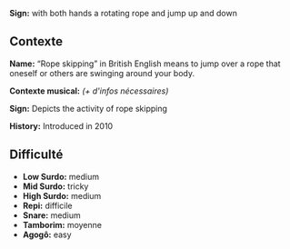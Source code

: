 **Sign:** with both hands a rotating rope and jump up and down

## Contexte

**Name:** “Rope skipping” in British English means to jump over a rope that
oneself or others are swinging around your body.

**Contexte musical:** *(+ d'infos nécessaires)*

**Sign:** Depicts the activity of rope skipping

**History:** Introduced in 2010

## Difficulté

* **Low Surdo:** medium
* **Mid Surdo:** tricky
* **High Surdo:** medium
* **Repi:** difficile
* **Snare:** medium
* **Tamborim:** moyenne
* **Agogô:** easy

